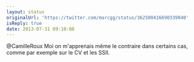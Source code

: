 ```yaml
---
layout: status
originalUrl: 'https://twitter.com/marcgg/status/362500416690339840'
isReply: true
date: 2013-07-31 09:10:08
---
```


@CamilleRoux Moi on m'apprenais même le contraire dans certains cas, comme par exemple sur le CV et les SSII.
